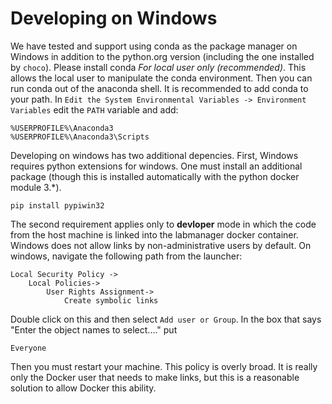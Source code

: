 # Developing on Windows

We have tested and support using conda as the package manager on Windows in
addition to the python.org version (including the one installed by `choco`).
Please install conda _For local user only (recommended)_.  This allows the
local user to manipulate the conda environment.  Then you can run conda out of
the anaconda shell.  It is recommended to add conda to your path.  In `Edit the
System Environmental Variables -> Environment Variables` edit the `PATH`
variable and add:

```
%USERPROFILE%\Anaconda3
%USERPROFILE%\Anaconda3\Scripts
```

Developing on windows has two additional depencies.  First, Windows requires
python extensions for windows.  One must install an additional package (though
this is installed automatically with the python docker module 3.*).

```
pip install pypiwin32
```

The second requirement applies only to **devloper** mode in which the code from
the host machine is linked into the labmanager docker container.  Windows does
not allow links by non-administrative users by default.  On windows, navigate
the following path from the launcher:

```
Local Security Policy ->
    Local Policies->
        User Rights Assignment->
            Create symbolic links
```

Double click on this and then select ```Add user or Group```.  In the box that
says "Enter the object names to select...." put

```
Everyone
```

Then you must restart your machine.  This policy is overly broad.  It is really
only the Docker user that needs to make links, but this is a reasonable
solution to allow Docker this ability.
